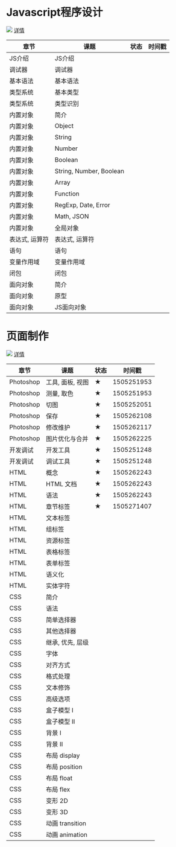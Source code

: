 # Javascript程序设计

![](http://progressed.io/bar/1?title=Progress) [详情](#)

|章节|课题|状态|时间戳|
|----|----|----|------|
|JS介绍|JS介绍|||
|调试器|调试器|||
|基本语法|基本语法|||
|类型系统|基本类型|||
|类型系统|类型识别|||
|内置对象|简介|||
|内置对象|Object|||
|内置对象|String|||
|内置对象|Number|||
|内置对象|Boolean|||
|内置对象|String, Number, Boolean|||
|内置对象|Array|||
|内置对象|Function|||
|内置对象|RegExp, Date, Error|||
|内置对象|Math, JSON|||
|内置对象|全局对象|||
|表达式, 运算符|表达式, 运算符|||
|语句|语句|||
|变量作用域|变量作用域|||
|闭包|闭包|||
|面向对象|简介|||
|面向对象|原型|||
|面向对象|JS面向对象|||

# 页面制作

![](http://progressed.io/bar/27?title=Progress) [详情](WebCreation.md)

|章节|课题|状态|时间戳|
|----|----|----|------|
|Photoshop|工具, 面板, 视图|★|1505251953|
|Photoshop|测量, 取色|★|1505251953|
|Photoshop|切图|★| 1505252051|
|Photoshop|保存|★| 1505262108|
|Photoshop|修改维护|★| 1505262117|
|Photoshop|图片优化与合并|★|1505262225|
|开发调试|开发工具|★| 1505251248|
|开发调试|调试工具|★| 1505251248|
|HTML|概念|★|1505262243|
|HTML|HTML 文档|★|1505262243|
|HTML|语法|★|1505262243|
|HTML|章节标签|★|1505271407|
|HTML|文本标签|||
|HTML|组标签|||
|HTML|资源标签|||
|HTML|表格标签|||
|HTML|表单标签|||
|HTML|语义化|||
|HTML|实体字符|||
|CSS|简介|||
|CSS|语法|||
|CSS|简单选择器|||
|CSS|其他选择器|||
|CSS|继承, 优先, 层级|||
|CSS|字体|||
|CSS|对齐方式|||
|CSS|格式处理|||
|CSS|文本修饰|||
|CSS|高级选项|||
|CSS|盒子模型 I|||
|CSS|盒子模型 II|||
|CSS|背景 I|||
|CSS|背景 II|||
|CSS|布局 display|||
|CSS|布局 position|||
|CSS|布局 float|||
|CSS|布局 flex|||
|CSS|变形 2D|||
|CSS|变形 3D|||
|CSS|动画 transition|||
|CSS|动画 animation|||